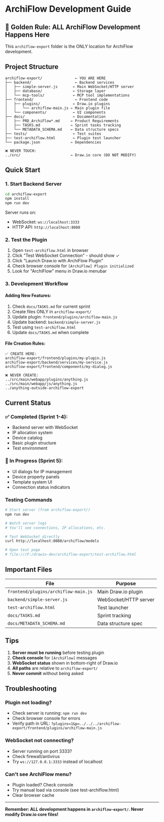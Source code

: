 # ArchiFlow Development Guide

## 🚨 Golden Rule: ALL ArchiFlow Development Happens Here

This `archiflow-export` folder is the ONLY location for ArchiFlow development.

## Project Structure

```
archiflow-export/               ← YOU ARE HERE
├── backend/                    ← Backend services
│   ├── simple-server.js       ← Main WebSocket/HTTP server
│   ├── database/              ← Storage layer
│   └── mcp-tools/             ← MCP tool implementations
├── frontend/                   ← Frontend code
│   ├── plugins/               ← Draw.io plugins
│   │   └── archiflow-main.js ← Main plugin file
│   └── components/            ← UI components
├── docs/                      ← Documentation
│   ├── PRD_ArchiFlow*.md     ← Product Requirements
│   ├── TASKS.md              ← Sprint tasks tracking
│   └── METADATA_SCHEMA.md    ← Data structure specs
├── tests/                     ← Test suites
├── test-archiflow.html        ← Plugin test launcher
└── package.json              ← Dependencies

❌ NEVER TOUCH:
../src/                       ← Draw.io core (DO NOT MODIFY)
```

## Quick Start

### 1. Start Backend Server
```bash
cd archiflow-export
npm install
npm run dev
```

Server runs on:
- WebSocket: `ws://localhost:3333`
- HTTP API: `http://localhost:8080`

### 2. Test the Plugin
1. Open `test-archiflow.html` in browser
2. Click "Test WebSocket Connection" - should show ✓
3. Click "Launch Draw.io with ArchiFlow Plugin"
4. Check browser console for `[ArchiFlow] Plugin initialized`
5. Look for "ArchiFlow" menu in Draw.io menubar

### 3. Development Workflow

#### Adding New Features:
1. Check `docs/TASKS.md` for current sprint
2. Create files ONLY in `archiflow-export/`
3. Update plugin: `frontend/plugins/archiflow-main.js`
4. Update backend: `backend/simple-server.js`
5. Test using `test-archiflow.html`
6. Update `docs/TASKS.md` when complete

#### File Creation Rules:
```
✅ CREATE HERE:
archiflow-export/frontend/plugins/my-plugin.js
archiflow-export/backend/services/my-service.js
archiflow-export/frontend/components/my-dialog.js

❌ NEVER CREATE:
../src/main/webapp/plugins/anything.js
../src/main/webapp/js/anything.js
../anything-outside-archiflow-export
```

## Current Status

### ✅ Completed (Sprint 1-4):
- Backend server with WebSocket
- IP allocation system
- Device catalog
- Basic plugin structure
- Test environment

### 🔄 In Progress (Sprint 5):
- UI dialogs for IP management
- Device property panels
- Template system UI
- Connection status indicators

### Testing Commands

```bash
# Start server (from archiflow-export/)
npm run dev

# Watch server logs
# You'll see connections, IP allocations, etc.

# Test WebSocket directly
curl http://localhost:8080/archiflow/models

# Open test page
# file:///F:/drawio-dev/archiflow-export/test-archiflow.html
```

## Important Files

| File | Purpose |
|------|---------|
| `frontend/plugins/archiflow-main.js` | Main Draw.io plugin |
| `backend/simple-server.js` | WebSocket/HTTP server |
| `test-archiflow.html` | Test launcher |
| `docs/TASKS.md` | Sprint tracking |
| `docs/METADATA_SCHEMA.md` | Data structure spec |

## Tips

1. **Server must be running** before testing plugin
2. **Check console** for `[ArchiFlow]` messages
3. **WebSocket status** shown in bottom-right of Draw.io
4. **All paths** are relative to `archiflow-export/`
5. **Never commit** without being asked

## Troubleshooting

### Plugin not loading?
- Check server is running: `npm run dev`
- Check browser console for errors
- Verify path in URL: `?plugins=1&p=../../../archiflow-export/frontend/plugins/archiflow-main.js`

### WebSocket not connecting?
- Server running on port 3333?
- Check firewall/antivirus
- Try `ws://127.0.0.1:3333` instead of localhost

### Can't see ArchiFlow menu?
- Plugin loaded? Check console
- Try manual load via console (see test-archiflow.html)
- Clear browser cache

---

**Remember: ALL development happens in `archiflow-export/`. Never modify Draw.io core files!**
